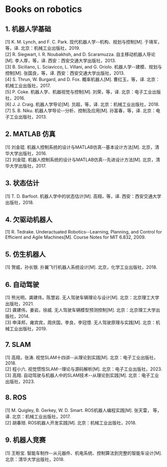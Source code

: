 # Books on robotics  

## 1. 机器人学基础
[1] K. M. Lynch, and F. C. Park. 现代机器人学--机构、规划与控制[M]. 于靖军，等，译. 北京：机械工业出版社，2019.  
[2] R. Siegwart, I. R. Noubakhsh, and D. Scaramuzza. 自主移动机器人导论[M]. 李人厚，等，译. 西安：西安交通大学出版社，2013.  
[3] B. Siciliano, L. Sciavicco, L. Villani, and G. Oriolo. 机器人学--建模、规划与控制[M]. 张国良，等，译. 西安：西安交通大学出版社，2013.  
[4] S. Thrun, W. Burgard, and D. Fox. 概率机器人[M]. 曹红玉，等，译. 北京：机械工业出版社，2017.  
[5] P. Coke. 机器人学、机器视觉与控制[M]. 刘荣，等，译. 北京：电子工业出版社，2016.  
[6] J. J. Craig. 机器人学导论[M]. 贠超，等，译. 北京：机械工业出版社，2018.  
[7] S. B. Niku. 机器人学导论--分析、控制及应用[M]. 孙富春，等，译. 北京：电子工业出版社，2013.

## 2. MATLAB 仿真
[1] 刘金琨. 机器人控制系统的设计与MATLAB仿真--基本设计方法[M]. 北京，清华大学出版社，2016.  
[2] 刘金琨. 机器人控制系统的设计与MATLAB仿真--先进设计方法[M]. 北京，清华大学出版社，2017.  

## 3. 状态估计
[1] T. D. Barfoot. 机器人学中的状态估计[M]. 高翔，等，译. 西安：西安交通大学出版社，2018.

## 4. 欠驱动机器人
[1] R. Tedrake. Underactuated Robotics--Learning, Planning, and Control for Efficient and Agile Machines[M]. Course Notes for MIT 6.832, 2009.

## 5. 仿生机器人
[1] 贺威，孙长银. 扑翼飞行机器人系统设计[M]. 北京，化学工业出版社，2018. 

## 6. 自动驾驶
[1] 熊光明，龚建伟，陈慧岩. 无人驾驶车辆理论与设计[M]. 北京：北京理工大学出版社，2021.  
[2] 龚建伟，姜岩，徐威. 无人驾驶车辆模型预测控制[M]. 北京：北京理工大学出版社，2014.  
[3] 申泽邦，雍宾宾，周庆国，李良，李冠憬. 无人驾驶原理与实践[M]. 北京：机械工业出版社，2019.

## 7. SLAM
[1] 高翔，张涛. 视觉SLAM十四讲--从理论到实践[M]. 北京：电子工业出版社，2018.  
[2] 程小六. 视觉惯性SLAM--理论与源码解析[M]. 北京：电子工业出版社，2023.  
[3] 高翔. 自动驾驶与机器人中的SLAM技术--从理论到实践[M]. 北京：电子工业出版社，2023.  

## 8. ROS
[1] M. Quigley, B. Gerkey, W. D. Smart. ROS机器人编程实践[M]. 张天雷， 等，译. 北京：机械工业出版社，2017.  
[2] 胡春旭. ROS机器人开发实践[M]. 北京：机械工业出版社，2018.

## 9. 机器人竞赛
[1] 王盼宝. 智能车制作--从元器件、机电系统、控制算法到完整的智能车设计[M]. 北京：清华大学出版社，2018.  


